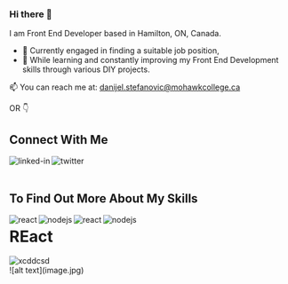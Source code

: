### Hi there 👋

I am Front End Developer based in Hamilton, ON, Canada.  
  
  - 🔭 Currently engaged in finding a suitable job position, 
  - 🌱 While learning and constantly improving my Front End Development skills through various DIY projects. 
  
📫 You can reach me at: danijel.stefanovic@mohawkcollege.ca 


OR 👇


## Connect With Me
[<img align="left" alt="linked-in" src="https://img.shields.io/badge/linkedin-%230077B5.svg?&style=for-the-badge&logo=linkedin&logoColor=white" />](https://www.linkedin.com/in/)
[<img align="left" alt="twitter" src="https://img.shields.io/badge/twitter-%231DA1F2.svg?&style=for-the-badge&logo=twitter&logoColor=white" />](https://twitter.com/)

<br>  
<br>

## To Find Out More About My Skills 
<img align="left" alt="react" src="https://img.shields.io/badge/javascript-white?style=for-the-badge&logo=javascript&labelColor=grey" />
<img align="left" alt="nodejs" src="https://img.shields.io/badge/react-white?style=for-the-badge&logo=react&labelColor=grey"  />
<img align="left" alt="react" src="https://img.shields.io/badge/html5-white?style=for-the-badge&logo=html5&labelColor=grey" /> 
<img align="left" alt="nodejs" src="https://img.shields.io/badge/css3-white?style=for-the-badge&logo=css3&logoColor=blue&labelColor=grey"  />


<div> <h1 vertical-align="middle" display="inline">REact</h1><img src="https://img.icons8.com/color/48/000000/react-native.png" alt="xcddcsd" display="inline" /> </div>
![alt text](image.jpg)
 
